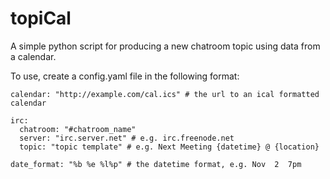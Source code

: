 topiCal
=======

A simple python script for producing a new chatroom topic using data
from a calendar.

To use, create a config.yaml file in the following format:

```
calendar: "http://example.com/cal.ics" # the url to an ical formatted calendar

irc:
  chatroom: "#chatroom_name"
  server: "irc.server.net" # e.g. irc.freenode.net
  topic: "topic template" # e.g. Next Meeting {datetime} @ {location}

date_format: "%b %e %l%p" # the datetime format, e.g. Nov  2  7pm
```
